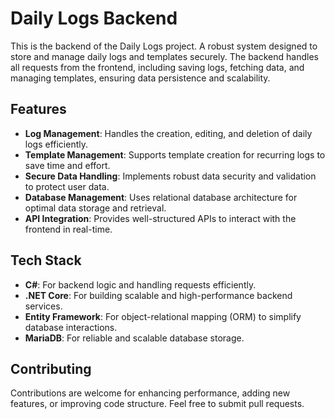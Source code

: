# Daily Logs Backend

This is the backend of the Daily Logs project. A robust system designed to store and manage daily logs and templates securely. The backend handles all requests from the frontend, including saving logs, fetching data, and managing templates, ensuring data persistence and scalability.

## Features

- **Log Management**: Handles the creation, editing, and deletion of daily logs efficiently.
- **Template Management**: Supports template creation for recurring logs to save time and effort.
- **Secure Data Handling**: Implements robust data security and validation to protect user data.
- **Database Management**: Uses relational database architecture for optimal data storage and retrieval.
- **API Integration**: Provides well-structured APIs to interact with the frontend in real-time.

## Tech Stack

- **C#**: For backend logic and handling requests efficiently.
- **.NET Core**: For building scalable and high-performance backend services.
- **Entity Framework**: For object-relational mapping (ORM) to simplify database interactions.
- **MariaDB**: For reliable and scalable database storage.

## Contributing

Contributions are welcome for enhancing performance, adding new features, or improving code structure. Feel free to submit pull requests.